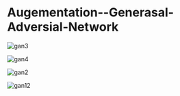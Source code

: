 # Augementation--Generasal-Adversial-Network


![gan3](https://github.com/Johnbathappully/Augementation--Generasal-Adversial-Network/assets/114779060/664a6747-91c8-4184-adfd-9020624e6263)

![gan4](https://github.com/Johnbathappully/Augementation--Generasal-Adversial-Network/assets/114779060/4c5a223f-e873-4717-8971-5795c1846c5e)

![gan2](https://github.com/Johnbathappully/Augementation--Generasal-Adversial-Network/assets/114779060/2e3925aa-19df-4faf-9d48-ca0755dee527)

![gan12](https://github.com/Johnbathappully/Augementation--Generasal-Adversial-Network/assets/114779060/8c2d4dab-6163-406f-a521-a023d7d17fed)
